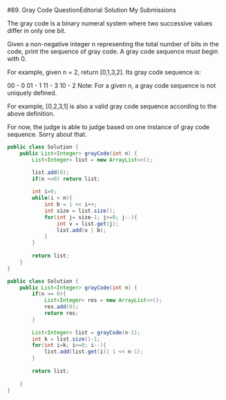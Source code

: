 #89. Gray Code  QuestionEditorial Solution  My Submissions


The gray code is a binary numeral system where two successive values differ in only one bit.

Given a non-negative integer n representing the total number of bits in the code, print the sequence of gray code. A gray code sequence must begin with 0.

For example, given n = 2, return [0,1,3,2]. Its gray code sequence is:

00 - 0
01 - 1
11 - 3
10 - 2
Note:
For a given n, a gray code sequence is not uniquely defined.

For example, [0,2,3,1] is also a valid gray code sequence according to the above definition.

For now, the judge is able to judge based on one instance of gray code sequence. Sorry about that.



```java
public class Solution {
    public List<Integer> grayCode(int n) {
        List<Integer> list = new ArrayList<>();

        list.add(0);
        if(n <=0) return list;
        
        int i=0;
        while(i < n){
            int b = 1 << i++;
            int size = list.size();
            for(int j= size-1; j>=0; j--){
                int v = list.get(j);
                list.add(v | b);
            }
        }
        
        return list;
    }
}
```


```java
public class Solution {
    public List<Integer> grayCode(int n) {
        if(n == 0){
            List<Integer> res = new ArrayList<>();
            res.add(0);
            return res;
        }
        
        List<Integer> list = grayCode(n-1);
        int k = list.size()-1;
        for(int i=k; i>=0; i--){
            list.add(list.get(i)| 1 << n-1);
        }
        
        return list;
        
    }
}
```
